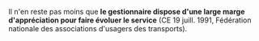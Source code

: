 Il n'en reste pas moins que **le gestionnaire dispose d'une large marge d'appréciation pour faire évoluer le service** (CE 19 juill. 1991, Fédération nationale des associations d'usagers des transports).